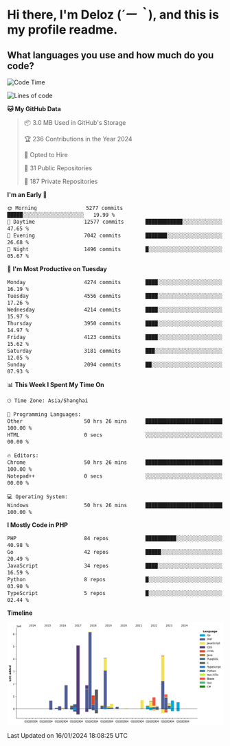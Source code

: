 # **Hi there, I'm Deloz (*´ー｀*), and this is my profile readme.**

## **What languages you use and how much do you code?**

<!--START_SECTION:waka-->
![Code Time](http://img.shields.io/badge/Code%20Time-3%2C194%20hrs%201%20min-blue)

![Lines of code](https://img.shields.io/badge/From%20Hello%20World%20I%27ve%20Written-34.1%20million%20lines%20of%20code-blue)

**🐱 My GitHub Data** 

> 📦 3.0 MB Used in GitHub's Storage 
 > 
> 🏆 236 Contributions in the Year 2024
 > 
> 💼 Opted to Hire
 > 
> 📜 31 Public Repositories 
 > 
> 🔑 187 Private Repositories 
 > 
**I'm an Early 🐤** 

```text
🌞 Morning                5277 commits        █████░░░░░░░░░░░░░░░░░░░░   19.99 % 
🌆 Daytime                12577 commits       ████████████░░░░░░░░░░░░░   47.65 % 
🌃 Evening                7042 commits        ███████░░░░░░░░░░░░░░░░░░   26.68 % 
🌙 Night                  1496 commits        █░░░░░░░░░░░░░░░░░░░░░░░░   05.67 % 
```
📅 **I'm Most Productive on Tuesday** 

```text
Monday                   4274 commits        ████░░░░░░░░░░░░░░░░░░░░░   16.19 % 
Tuesday                  4556 commits        ████░░░░░░░░░░░░░░░░░░░░░   17.26 % 
Wednesday                4214 commits        ████░░░░░░░░░░░░░░░░░░░░░   15.97 % 
Thursday                 3950 commits        ████░░░░░░░░░░░░░░░░░░░░░   14.97 % 
Friday                   4123 commits        ████░░░░░░░░░░░░░░░░░░░░░   15.62 % 
Saturday                 3181 commits        ███░░░░░░░░░░░░░░░░░░░░░░   12.05 % 
Sunday                   2094 commits        ██░░░░░░░░░░░░░░░░░░░░░░░   07.93 % 
```


📊 **This Week I Spent My Time On** 

```text
🕑︎ Time Zone: Asia/Shanghai

💬 Programming Languages: 
Other                    50 hrs 26 mins      █████████████████████████   100.00 % 
HTML                     0 secs              ░░░░░░░░░░░░░░░░░░░░░░░░░   00.00 % 

🔥 Editors: 
Chrome                   50 hrs 26 mins      █████████████████████████   100.00 % 
Notepad++                0 secs              ░░░░░░░░░░░░░░░░░░░░░░░░░   00.00 % 

💻 Operating System: 
Windows                  50 hrs 26 mins      █████████████████████████   100.00 % 
```

**I Mostly Code in PHP** 

```text
PHP                      84 repos            ██████████░░░░░░░░░░░░░░░   40.98 % 
Go                       42 repos            █████░░░░░░░░░░░░░░░░░░░░   20.49 % 
JavaScript               34 repos            ████░░░░░░░░░░░░░░░░░░░░░   16.59 % 
Python                   8 repos             █░░░░░░░░░░░░░░░░░░░░░░░░   03.90 % 
TypeScript               5 repos             █░░░░░░░░░░░░░░░░░░░░░░░░   02.44 % 
```



**Timeline**

![Lines of Code chart](https://raw.githubusercontent.com/deloz/deloz/main/assets/bar_graph.png)


 Last Updated on 16/01/2024 18:08:25 UTC
<!--END_SECTION:waka-->

